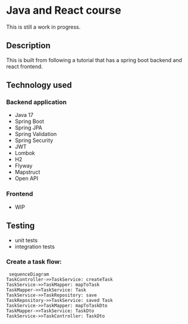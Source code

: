 # Java and React course
This is still a work in progress.

## Description
This is built from following a tutorial that has a spring boot backend and react frontend.

## Technology used

### Backend application
- Java 17
- Spring Boot
- Spring JPA
- Spring Validation
- Spring Security
- JWT
- Lombok
- H2
- Flyway
- Mapstruct
- Open API

### Frontend
 - WIP

## Testing
- unit tests
- integration tests



### Create a task flow:
```mermaid
 sequenceDiagram
TaskController->>TaskService: createTask
TaskService->>TaskMapper: mapToTask
TaskMapper->>TaskService: Task
TaskService->>TaskRepository: save
TaskRepository->>TaskService: saved Task
TaskService->>TaskMapper: mapToTaskDto
TaskMapper->>TaskService: TaskDto
TaskService->>TaskController: TaskDto
```
